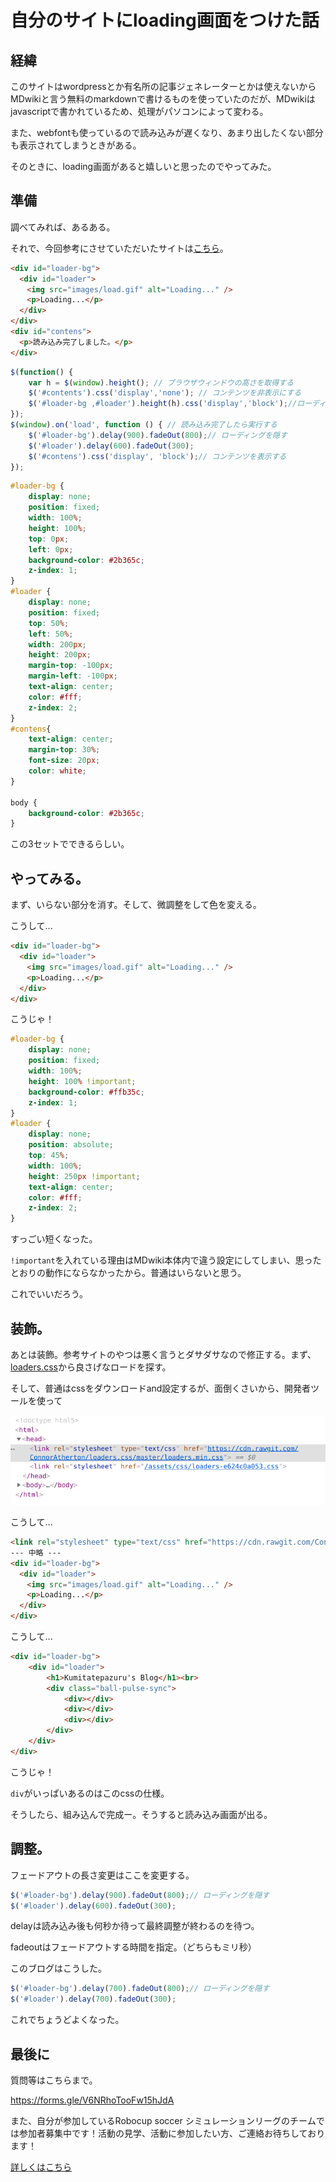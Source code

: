# 自分のサイトにloading画面をつけた話

## 経緯

このサイトはwordpressとか有名所の記事ジェネレーターとかは使えないからMDwikiと言う無料のmarkdownで書けるものを使っていたのだが、MDwikiはjavascriptで書かれているため、処理がパソコンによって変わる。

また、webfontも使っているので読み込みが遅くなり、あまり出したくない部分も表示されてしまうときがある。

そのときに、loading画面があると嬉しいと思ったのでやってみた。

## 準備

調べてみれば、あるある。

それで、今回参考にさせていただいたサイトは[こちら](https://qiita.com/ai230/items/59442d7c7bd076e9fa62)。

```html
<div id="loader-bg">
  <div id="loader">
  　<img src="images/load.gif" alt="Loading..." />
  　<p>Loading...</p>
  </div>
</div>
<div id="contens">
  <p>読み込み完了しました。</p>
</div>
```

```javascript
$(function() {
    var h = $(window).height(); // ブラウザウィンドウの高さを取得する
    $('#contents').css('display','none'); // コンテンツを非表示にする
    $('#loader-bg ,#loader').height(h).css('display','block');//ローディング画像を表示
});
$(window).on('load', function () { // 読み込み完了したら実行する
    $('#loader-bg').delay(900).fadeOut(800);// ローディングを隠す
    $('#loader').delay(600).fadeOut(300);
    $('#contens').css('display', 'block');// コンテンツを表示する
});
```

```css
#loader-bg {
    display: none;
    position: fixed;
    width: 100%;
    height: 100%;
    top: 0px;
    left: 0px;
    background-color: #2b365c;
    z-index: 1;
}
#loader {
    display: none;
    position: fixed;
    top: 50%;
    left: 50%;
    width: 200px;
    height: 200px;
    margin-top: -100px;
    margin-left: -100px;
    text-align: center;
    color: #fff;
    z-index: 2;
}
#contens{
    text-align: center;
    margin-top: 30%;
    font-size: 20px;
    color: white;
}

body {
    background-color: #2b365c;
}
```

この3セットでできるらしい。

## やってみる。

まず、いらない部分を消す。そして、微調整をして色を変える。

こうして...

```html
<div id="loader-bg">
  <div id="loader">
  　<img src="images/load.gif" alt="Loading..." />
  　<p>Loading...</p>
  </div>
</div>
```

こうじゃ！

```css
#loader-bg {
    display: none;
    position: fixed;
    width: 100%;
    height: 100% !important;
    background-color: #ffb35c;
    z-index: 1;
}
#loader {
    display: none;
    position: absolute;
    top: 45%;
    width: 100%;
    height: 250px !important;
    text-align: center;
    color: #fff;
    z-index: 2;
}
```

すっごい短くなった。

`!important`を入れている理由はMDwiki本体内で違う設定にしてしまい、思ったとおりの動作にならなかったから。普通はいらないと思う。

これでいいだろう。

## 装飾。

あとは装飾。参考サイトのやつは悪く言うとダサダサなので修正する。まず、[loaders.css](https://connoratherton.com/loaders)から良さげなロードを探す。

そして、普通はcssをダウンロードand設定するが、面倒くさいから、開発者ツールを使って

![](./loading/loading1.png)

こうして...

```html
<link rel="stylesheet" type="text/css" href="https://cdn.rawgit.com/ConnorAtherton/loaders.css/master/loaders.min.css">
--- 中略 ---
<div id="loader-bg">
  <div id="loader">
  　<img src="images/load.gif" alt="Loading..." />
  　<p>Loading...</p>
  </div>
</div>
```

こうして...

```html
<div id="loader-bg">
    <div id="loader">
        <h1>Kumitatepazuru's Blog</h1><br>
        <div class="ball-pulse-sync">
            <div></div>
            <div></div>
            <div></div>
        </div>
    </div>
</div>
```

こうじゃ！

`div`がいっぱいあるのはこのcssの仕様。

そうしたら、組み込んで完成ー。そうすると読み込み画面が出る。

## 調整。

フェードアウトの長さ変更はここを変更する。

```javascript
$('#loader-bg').delay(900).fadeOut(800);// ローディングを隠す
$('#loader').delay(600).fadeOut(300);
```

delayは読み込み後も何秒か待って最終調整が終わるのを待つ。

fadeoutはフェードアウトする時間を指定。（どちらもミリ秒）

このブログはこうした。

```javascript
$('#loader-bg').delay(700).fadeOut(800);// ローディングを隠す
$('#loader').delay(700).fadeOut(300);
```

これでちょうどよくなった。

## 最後に

質問等はこちらまで。

https://forms.gle/V6NRhoTooFw15hJdA

また、自分が参加しているRobocup soccer シミュレーションリーグのチームでは参加者募集中です！活動の見学、活動に参加したい方、ご連絡お待ちしております！

[詳しくはこちら](https://kumitatepazuru.github.io/jyo_sen/jp/#!contents/profile.md)
